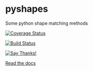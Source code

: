 # pyshapes
Some python shape matching methods

[![Coverage Status](https://coveralls.io/repos/github/OliverTED/pyshapes/badge.svg?branch=master)](https://coveralls.io/github/OliverTED/pyshapes?branch=master)

[![Build Status](https://travis-ci.org/OliverTED/pyshapes.svg?branch=master)](https://travis-ci.org/OliverTED/pyshapes)

[![Say Thanks!](https://img.shields.io/badge/Say%20Thanks-!-1EAEDB.svg)](https://saythanks.io/to/OliverTED)


[Read the docs](http://pyshapes.readthedocs.io/en/latest/)
